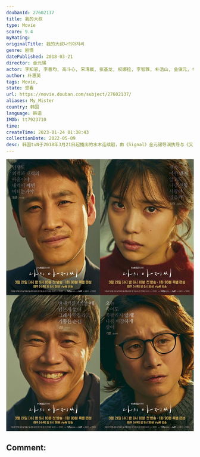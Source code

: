 ```yaml
---
doubanId: 27602137
title: 我的大叔
type: Movie
score: 9.4
myRating: 
originalTitle: 我的大叔나의아저씨
genre: 剧情
datePublished: 2018-03-21
director: 金元锡
actor: 李知恩, 李善均, 高斗心, 宋清晨, 张基龙, 权娜拉, 李智雅, 朴浩山, 金俊元, 申久, 全国焕, 郑海钧, 朴解浚, 郑宰成, 安承钧, 郑英珠, 金永敏, 柳善英, 吴娜拉, 朴修荣, 郑亨奭, 洪仁, 李圭燮, 金洛均, 蔡东炫, 河道权, 徐尚沅, 金佳英, 金旻錫, 李英锡, 孙淑子, 黄相庆, 张栗
author: 朴惠英
tags: Movie, 
state: 想看
url: https://movie.douban.com/subject/27602137/
aliases: My_Mister
country: 韩国
language: 韩语
IMDb: tt7923710
time: 
createTime: 2023-01-24 01:38:43
collectionDate: 2022-05-09
desc: 韩国tvN于2018年3月21日起播出的水木连续剧，由《Signal》金元锡导演执导与《又，吴海英》朴惠英作家合作打造。此剧以拥有相同沉重的生活负担40岁男人与20岁女人出发，讲述他们互相观察并治愈对...
---
```


![image](assets/p2560252479.jpg)

Comment: 
---

